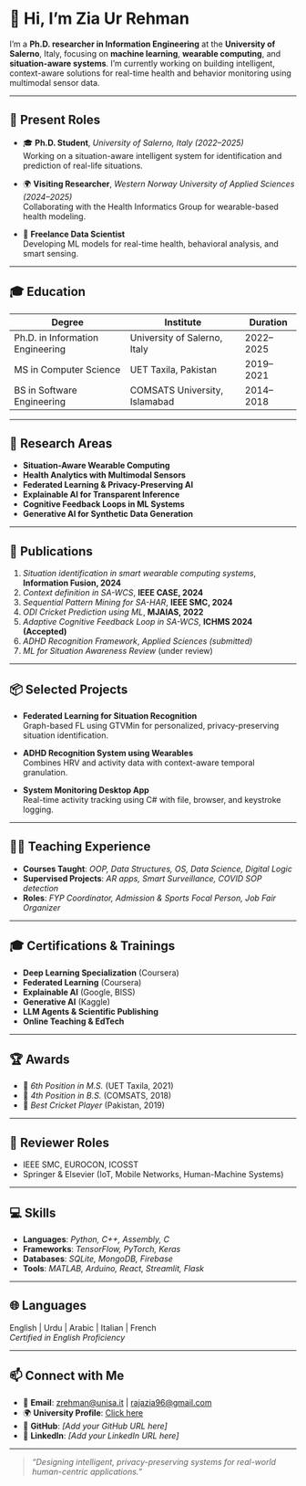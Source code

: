 # 👋 Hi, I’m **Zia Ur Rehman**

I’m a **Ph.D. researcher in Information Engineering** at the **University of Salerno**, Italy, focusing on **machine learning**, **wearable computing**, and **situation-aware systems**. I’m currently working on building intelligent, context-aware solutions for real-time health and behavior monitoring using multimodal sensor data.

---

## 🔬 **Present Roles**

- 🎓 **Ph.D. Student**, *University of Salerno, Italy (2022–2025)*  
  Working on a situation-aware intelligent system for identification and prediction of real-life situations.

- 🌍 **Visiting Researcher**, *Western Norway University of Applied Sciences (2024–2025)*  
  Collaborating with the Health Informatics Group for wearable-based health modeling.

- 🤖 **Freelance Data Scientist**  
  Developing ML models for real-time health, behavioral analysis, and smart sensing.

---

## 🎓 **Education**

| **Degree**                        | **Institute**                      | **Duration** |
|----------------------------------|------------------------------------|--------------|
| Ph.D. in Information Engineering | University of Salerno, Italy       | 2022–2025    |
| MS in Computer Science           | UET Taxila, Pakistan               | 2019–2021    |
| BS in Software Engineering       | COMSATS University, Islamabad      | 2014–2018    |

---

## 🧠 **Research Areas**

- **Situation-Aware Wearable Computing**  
- **Health Analytics with Multimodal Sensors**  
- **Federated Learning & Privacy-Preserving AI**  
- **Explainable AI for Transparent Inference**  
- **Cognitive Feedback Loops in ML Systems**  
- **Generative AI for Synthetic Data Generation**

---

## 📝 **Publications**

1. *Situation identification in smart wearable computing systems*, **Information Fusion, 2024**  
2. *Context definition in SA-WCS*, **IEEE CASE, 2024**  
3. *Sequential Pattern Mining for SA-HAR*, **IEEE SMC, 2024**  
4. *ODI Cricket Prediction using ML*, **MJAIAS, 2022**  
5. *Adaptive Cognitive Feedback Loop in SA-WCS*, **ICHMS 2024 (Accepted)**  
6. *ADHD Recognition Framework*, *Applied Sciences (submitted)*  
7. *ML for Situation Awareness Review* (under review)

---

## 📦 **Selected Projects**

- **Federated Learning for Situation Recognition**  
  Graph-based FL using GTVMin for personalized, privacy-preserving situation identification.

- **ADHD Recognition System using Wearables**  
  Combines HRV and activity data with context-aware temporal granulation.

- **System Monitoring Desktop App**  
  Real-time activity tracking using C# with file, browser, and keystroke logging.

---

## 👨‍🏫 **Teaching Experience**

- **Courses Taught**: *OOP, Data Structures, OS, Data Science, Digital Logic*  
- **Supervised Projects**: *AR apps, Smart Surveillance, COVID SOP detection*  
- **Roles**: *FYP Coordinator, Admission & Sports Focal Person, Job Fair Organizer*

---

## 🎓 **Certifications & Trainings**

- **Deep Learning Specialization** (Coursera)  
- **Federated Learning** (Coursera)  
- **Explainable AI** (Google, BISS)  
- **Generative AI** (Kaggle)  
- **LLM Agents & Scientific Publishing**  
- **Online Teaching & EdTech**

---

## 🏆 **Awards**

- 🏅 *6th Position in M.S.* (UET Taxila, 2021)  
- 🏅 *4th Position in B.S.* (COMSATS, 2018)  
- 🏏 *Best Cricket Player* (Pakistan, 2019)

---

## 🧪 **Reviewer Roles**

- IEEE SMC, EUROCON, ICOSST  
- Springer & Elsevier (IoT, Mobile Networks, Human-Machine Systems)

---

## 💻 **Skills**

- **Languages**: *Python, C++, Assembly, C*  
- **Frameworks**: *TensorFlow, PyTorch, Keras*  
- **Databases**: *SQLite, MongoDB, Firebase*  
- **Tools**: *MATLAB, Arduino, React, Streamlit, Flask*

---

## 🌐 **Languages**

English | Urdu | Arabic | Italian | French  
*Certified in English Proficiency*

---

## 📫 **Connect with Me**

- 📧 **Email**: zrehman@unisa.it | rajazia96@gmail.com  
- 🌍 **University Profile**: [Click here](https://rubrica.unisa.it/persone?matricola=062073)  
- 🔗 **GitHub**: *[Add your GitHub URL here]*  
- 🔗 **LinkedIn**: *[Add your LinkedIn URL here]*

---

> *“Designing intelligent, privacy-preserving systems for real-world human-centric applications.”*

